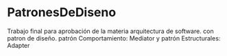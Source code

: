 # PatronesDeDiseno
Trabajo final para aprobación de la materia arquitectura de software. con patron de diseño. patrón Comportamiento: Mediator y patrón Estructurales: Adapter
